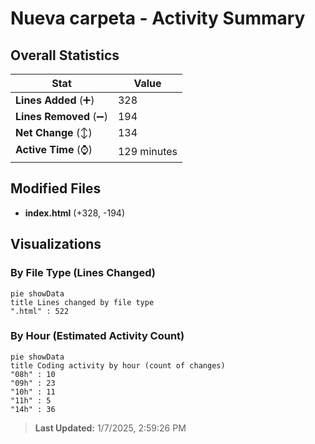 # Nueva carpeta - Activity Summary 

## Overall Statistics

| Stat                   | Value                                                             |
| ---------------------- | ----------------------------------------------------------------- |
| **Lines Added** (➕)   | 328                                          |
| **Lines Removed** (➖) | 194                                        |
| **Net Change** (↕)    | 134                |
| **Active Time** (⌚)   | 129 minutes |


## Modified Files
- **index.html** (+328, -194)

## Visualizations

### By File Type (Lines Changed)

```mermaid
pie showData
title Lines changed by file type
".html" : 522
```

### By Hour (Estimated Activity Count)

```mermaid
pie showData
title Coding activity by hour (count of changes)
"08h" : 10
"09h" : 23
"10h" : 11
"11h" : 5
"14h" : 36
```


> **Last Updated:** 1/7/2025, 2:59:26 PM